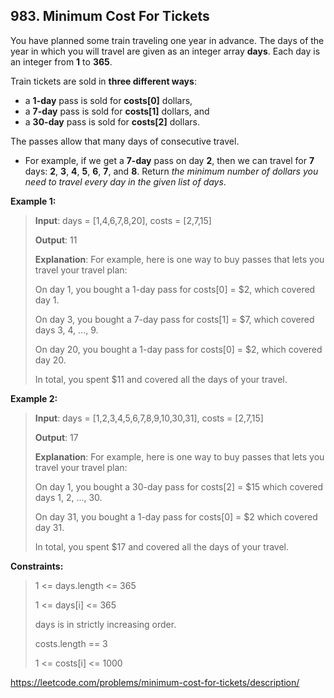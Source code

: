 ## 983. Minimum Cost For Tickets

You have planned some train traveling one year in advance. The days of the year in which you will travel are given as an integer array **days**. Each day is an integer from **1** to **365**.

Train tickets are sold in **three different ways**:

- a **1-day** pass is sold for **costs[0]** dollars,
- a **7-day** pass is sold for **costs[1]** dollars, and
- a **30-day** pass is sold for **costs[2]** dollars.

The passes allow that many days of consecutive travel.

- For example, if we get a **7-day** pass on day **2**, then we can travel for **7** days: **2**, **3**, **4**, **5**, **6**, **7**, and **8**.
Return *the minimum number of dollars you need to travel every day in the given list of days*.

**Example 1:**
>
>**Input**: days = [1,4,6,7,8,20], costs = [2,7,15]
>
>**Output**: 11
>
>**Explanation**: For example, here is one way to buy passes that lets you travel your travel plan:
>
>On day 1, you bought a 1-day pass for costs[0] = $2, which covered day 1.
>
>On day 3, you bought a 7-day pass for costs[1] = $7, which covered days 3, 4, ..., 9.
>
>On day 20, you bought a 1-day pass for costs[0] = $2, which covered day 20.
>
>In total, you spent $11 and covered all the days of your travel.

**Example 2:**
>
>**Input**: days = [1,2,3,4,5,6,7,8,9,10,30,31], costs = [2,7,15]
>
>**Output**: 17
>
>**Explanation**: For example, here is one way to buy passes that lets you travel your travel plan:
>
>On day 1, you bought a 30-day pass for costs[2] = $15 which covered days 1, 2, ..., 30.
>
>On day 31, you bought a 1-day pass for costs[0] = $2 which covered day 31.
>
>In total, you spent $17 and covered all the days of your travel.

**Constraints:**
>
>1 <= days.length <= 365
>
>1 <= days[i] <= 365
>
>days is in strictly increasing order.
>
>costs.length == 3
>
>1 <= costs[i] <= 1000

https://leetcode.com/problems/minimum-cost-for-tickets/description/